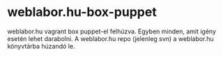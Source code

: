 weblabor.hu-box-puppet
======================

weblabor.hu vagrant box puppet-el felhúzva. Egyben minden, amit igény
esetén lehet darabolni. A weblabor.hu repo (jelenleg svn) a weblabor.hu
könyvtárba húzandó le.


